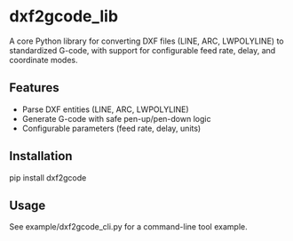 # dxf2gcode_lib

A core Python library for converting DXF files (LINE, ARC, LWPOLYLINE) to standardized G-code, with support for configurable feed rate, delay, and coordinate modes.

## Features
- Parse DXF entities (LINE, ARC, LWPOLYLINE)
- Generate G-code with safe pen-up/pen-down logic
- Configurable parameters (feed rate, delay, units)

## Installation
pip install dxf2gcode

## Usage
See example/dxf2gcode_cli.py for a command-line tool example.